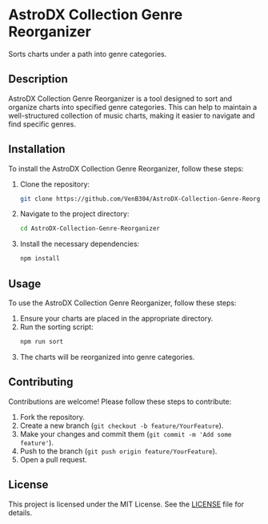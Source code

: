 # AstroDX Collection Genre Reorganizer

Sorts charts under a path into genre categories.

## Description

AstroDX Collection Genre Reorganizer is a tool designed to sort and organize charts into specified genre categories. This can help to maintain a well-structured collection of music charts, making it easier to navigate and find specific genres.

## Installation

To install the AstroDX Collection Genre Reorganizer, follow these steps:

1. Clone the repository:
    ```sh
    git clone https://github.com/VenB304/AstroDX-Collection-Genre-Reorganizer.git
    ```
2. Navigate to the project directory:
    ```sh
    cd AstroDX-Collection-Genre-Reorganizer
    ```
3. Install the necessary dependencies:
    ```sh
    npm install
    ```

## Usage

To use the AstroDX Collection Genre Reorganizer, follow these steps:

1. Ensure your charts are placed in the appropriate directory.
2. Run the sorting script:
    ```sh
    npm run sort
    ```
3. The charts will be reorganized into genre categories.

## Contributing

Contributions are welcome! Please follow these steps to contribute:

1. Fork the repository.
2. Create a new branch (`git checkout -b feature/YourFeature`).
3. Make your changes and commit them (`git commit -m 'Add some feature'`).
4. Push to the branch (`git push origin feature/YourFeature`).
5. Open a pull request.

## License

This project is licensed under the MIT License. See the [LICENSE](LICENSE) file for details.
